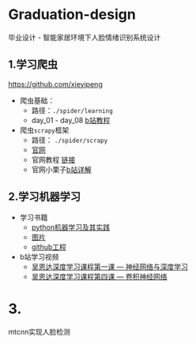 # Graduation-design

毕业设计 - 智能家居环境下人脸情绪识别系统设计

## 1.学习爬虫 
https://github.com/xieyipeng
- 爬虫基础：
    -   路径：`./spider/learning`
    -   day_01 - day_08 [b站教程](https://www.bilibili.com/video/av68030937?p=26)
- 爬虫`scrapy`框架
   - 路径： `./spider/scrapy`
    -   [官网](https://scrapy.org/)
    -   官网教程 [链接](https://docs.scrapy.org/en/latest/intro/tutorial.html?tdsourcetag=s_pctim_aiomsg)
    -   官网小栗子[b站详解](https://www.bilibili.com/video/av89643055?from=search&seid=4318422995927327195)

## 2.学习机器学习
- 学习书籍
   - [python机器学习及其实践](https://book.douban.com/subject/26886337/)
   - [图片](https://img1.doubanio.com/view/subject/l/public/s29078359.jpg)
   - [github工程](https://github.com/xieyipeng/MachineLearning/pythonMachineLearningAndTrain)
- b站学习视频
   - [吴恩达深度学习课程第一课 — 神经网络与深度学习](https://www.bilibili.com/video/av66314465)
   - [吴恩达深度学习课程第四课 — 卷积神经网络](https://www.bilibili.com/video/av66646276)
   

# 3.

mtcnn实现人脸检测

